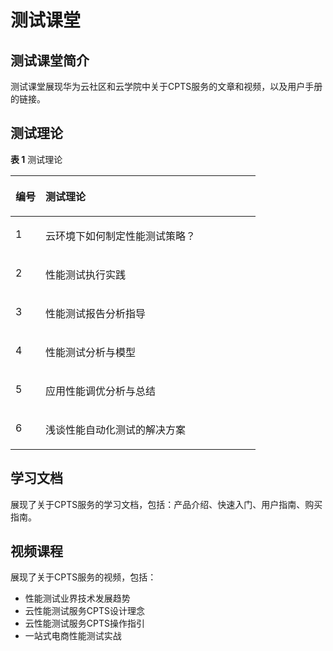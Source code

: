 # 测试课堂<a name="cpts_01_0056"></a>

## 测试课堂简介<a name="section15549195143210"></a>

测试课堂展现华为云社区和云学院中关于CPTS服务的文章和视频，以及用户手册的链接。

## 测试理论<a name="section944515417364"></a>

**表 1**  测试理论

<a name="table1746152819150"></a>
<table><thead align="left"><tr id="row1546232871513"><th class="cellrowborder" valign="top" width="12.26%" id="mcps1.2.3.1.1"><p id="p1046210286157"><a name="p1046210286157"></a><a name="p1046210286157"></a>编号</p>
</th>
<th class="cellrowborder" valign="top" width="87.74%" id="mcps1.2.3.1.2"><p id="p16462162861511"><a name="p16462162861511"></a><a name="p16462162861511"></a>测试理论</p>
</th>
</tr>
</thead>
<tbody><tr id="row10462828161515"><td class="cellrowborder" valign="top" width="12.26%" headers="mcps1.2.3.1.1 "><p id="p1946212881510"><a name="p1946212881510"></a><a name="p1946212881510"></a>1</p>
</td>
<td class="cellrowborder" valign="top" width="87.74%" headers="mcps1.2.3.1.2 "><p id="p0462172819155"><a name="p0462172819155"></a><a name="p0462172819155"></a>云环境下如何制定性能测试策略？</p>
</td>
</tr>
<tr id="row1146222816157"><td class="cellrowborder" valign="top" width="12.26%" headers="mcps1.2.3.1.1 "><p id="p3462128141517"><a name="p3462128141517"></a><a name="p3462128141517"></a>2</p>
</td>
<td class="cellrowborder" valign="top" width="87.74%" headers="mcps1.2.3.1.2 "><p id="p1446492820159"><a name="p1446492820159"></a><a name="p1446492820159"></a>性能测试执行实践</p>
</td>
</tr>
<tr id="row9464192815157"><td class="cellrowborder" valign="top" width="12.26%" headers="mcps1.2.3.1.1 "><p id="p34641528141514"><a name="p34641528141514"></a><a name="p34641528141514"></a>3</p>
</td>
<td class="cellrowborder" valign="top" width="87.74%" headers="mcps1.2.3.1.2 "><p id="p24641828111517"><a name="p24641828111517"></a><a name="p24641828111517"></a>性能测试报告分析指导</p>
</td>
</tr>
<tr id="row164643289157"><td class="cellrowborder" valign="top" width="12.26%" headers="mcps1.2.3.1.1 "><p id="p2046452861518"><a name="p2046452861518"></a><a name="p2046452861518"></a>4</p>
</td>
<td class="cellrowborder" valign="top" width="87.74%" headers="mcps1.2.3.1.2 "><p id="p16464528161517"><a name="p16464528161517"></a><a name="p16464528161517"></a>性能测试分析与模型</p>
</td>
</tr>
<tr id="row106471911162"><td class="cellrowborder" valign="top" width="12.26%" headers="mcps1.2.3.1.1 "><p id="p20648191101610"><a name="p20648191101610"></a><a name="p20648191101610"></a>5</p>
</td>
<td class="cellrowborder" valign="top" width="87.74%" headers="mcps1.2.3.1.2 "><p id="p164816116166"><a name="p164816116166"></a><a name="p164816116166"></a>应用性能调优分析与总结</p>
</td>
</tr>
<tr id="row3464182812154"><td class="cellrowborder" valign="top" width="12.26%" headers="mcps1.2.3.1.1 "><p id="p114642028171520"><a name="p114642028171520"></a><a name="p114642028171520"></a>6</p>
</td>
<td class="cellrowborder" valign="top" width="87.74%" headers="mcps1.2.3.1.2 "><p id="p12464528171513"><a name="p12464528171513"></a><a name="p12464528171513"></a>浅谈性能自动化测试的解决方案</p>
</td>
</tr>
</tbody>
</table>

## 学习文档<a name="section14356175913366"></a>

展现了关于CPTS服务的学习文档，包括：产品介绍、快速入门、用户指南、购买指南。

## 视频课程<a name="section2749178123711"></a>

展现了关于CPTS服务的视频，包括：

-   性能测试业界技术发展趋势
-   云性能测试服务CPTS设计理念
-   云性能测试服务CPTS操作指引
-   一站式电商性能测试实战

